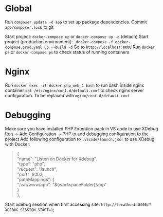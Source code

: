 # Global
Run `composer update -d app` to set up package dependencies.
Commit `app/composer.lock` to git

Start project: `docker-compose up` or `docker-compose up -d` (detach)
Start project (production environment): ` docker-compose -f docker-compose.prod.yaml up --build -d`
Go to `http://localhost:8000`
Run `docker ps` or `docker-compose ps` to check status of running containers

# Nginx
Run `docker exec -it docker-php_web_1 bash` to run bash inside nginx container
`cat /etc/nginx/conf.d/default.conf` to check nginx server configuration. To be replaced with `nginx/conf.d/default.conf`

# Debugging
Make sure you have installed PHP Extention pack in VS code to use XDebug
Run -> Add Configuration -> PHP to add debugging configuration to the project
Add following configuration to `.vscode/launch.json` to use XDebug with Docker:
>   { \
>       "name": "Listen on Docker for Xdebug", \
>       "type": "php", \
>       "request": "launch", \
>       "port": 9003, \
>       "pathMappings": { \
>           "/var/www/app": "${workspaceFolder}/app" \
>       } \
>   }, 

Start xdebug session when first accessing site: `http://localhost:8000/?XDEBUG_SESSION_START=1`;
